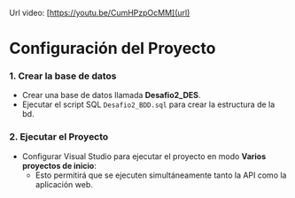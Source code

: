 Url video: [https://youtu.be/CumHPzpOcMM](url)

# Configuración del Proyecto

### 1. Crear la base de datos
- Crear una base de datos llamada **Desafio2_DES**.
- Ejecutar el script SQL `Desafio2_BDD.sql` para crear la estructura de la bd.

### 2. Ejecutar el Proyecto
- Configurar Visual Studio para ejecutar el proyecto en modo **Varios proyectos de inicio**:
  - Esto permitirá que se ejecuten simultáneamente tanto la API como la aplicación web.
